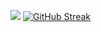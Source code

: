 ![](http://github-profile-summary-cards.vercel.app/api/cards/profile-details?username=srcCraftsman&theme=gotham)
[![GitHub Streak](https://streak-stats.demolab.com?user=srcCraftsman&theme=gotham&hide_border=true&card_width=720)](https://git.io/streak-stats)
<!-- ![](http://github-profile-summary-cards.vercel.app/api/cards/repos-per-language?username=srcCraftsman&theme=gotham)
![](http://github-profile-summary-cards.vercel.app/api/cards/stats?username=srcCraftsman&theme=gotham) -->
